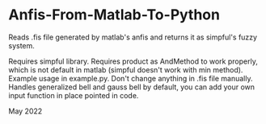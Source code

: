 # Anfis-From-Matlab-To-Python
Reads .fis file generated by matlab's anfis and returns it as simpful's fuzzy system.

Requires simpful library.
Requires product as AndMethod to work properly, which is not default in matlab (simpful doesn't work with min method).
Example usage in example.py.
Don't change anything in .fis file manually.
Handles generalized bell and gauss bell by default, you can add your own input function in place pointed in code.

May 2022
